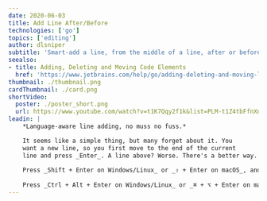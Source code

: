 ```yaml
---
date: 2020-06-03
title: Add Line After/Before
technologies: ['go']
topics: ['editing']
author: dlsniper
subtitle: 'Smart-add a line, from the middle of a line, after or before the current line.'
seealso:
- title: Adding, Deleting and Moving Code Elements
  href: 'https://www.jetbrains.com/help/go/adding-deleting-and-moving-lines.html'
thumbnail: ./thumbnail.png
cardThumbnail: ./card.png
shortVideo:
  poster: ./poster_short.png
  url: https://www.youtube.com/watch?v=t1K7Qqy2f1k&list=PLM-t1Z4tbFfnXnghmtk6WVz10_pivOw25&index=12&t=0s
leadin: |
    *Language-aware line adding, no muss no fuss.*

    It seems like a simple thing, but many forget about it. You
    want a new line, so you first move to the end of the current
    line and press _Enter_. A line above? Worse. There's a better way.
    
    Press _Shift + Enter on Windows/Linux_ or _⇧ + Enter on macOS_, and you can add a line and place the cursor on it. 
    
    Press _Ctrl + Alt + Enter on Windows/Linux_ or _⌘ + ⌥ + Enter on macOS_ to add a line above.
---
```


